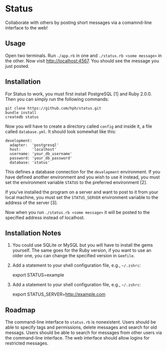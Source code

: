 Status
======

Collaborate with others by posting short messages via a comamnd-line interface
to the web!

Usage
-----

Open two terminals. Run `./app.rb` in one and `./status.rb <some message>` in
the other. Now visit [http://localhost:4567](http://localhost:4567). You should
see the message you just posted.

Installation
------------

For Status to work, you must first install PostgreSQL [1] and Ruby 2.0.0.
Then you can simply run the following commands:

    git clone https://github.com/hph/status.git
    bundle install
    createdb status

Now you will have to create a directory called `config` and inside it, a file
called `database.yml`. It should look somewhat like this:

    development:
      adapter:  'postgresql'
      host:     'localhost'
      username: 'your_db_username'
      password: 'your_db_password'
      database: 'status'

This defines a database connection for the `development` environment. If you
have defined another environment and you wish to use it instead, you must set
the environment variable `STATUS` to the preferred environment [2].

If you've installed the program on a server and want to post to it from your
local machine, you must set the `STATUS_SERVER` environment variable to the
address of the server [3].

Now when you run `./status.rb <some message>` it will be posted to the
specified address instead of localhost.

Installation Notes
------------------

1. You could use SQLite or MySQL but you will have to install the gems yourself.
The same goes for the Ruby version, if you want to use an older one, you can
change the specified version in `Gemfile`.

2. Add a statement to your shell configuration file, e.g., `~/.zshrc`:

    export STATUS=example

3. Add a statement to your shell configuration file, e.g., `~/.zshrc`:

    export STATUS_SERVER=http://example.com

Roadmap
-------

The command-line interface to `status.rb` is nonexistent. Users should be able
to specify tags and permissions, delete messages and search for old messags.
Users should be able to search for messages from other users via the
command-line interface. The web interface should allow logins for restricted
messages.
